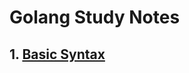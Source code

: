 # Golang Study Notes

## 1. [Basic Syntax](https://github.com/kechangdev/Golang-Study-Notes/tree/main/Basic%20Syntax)
